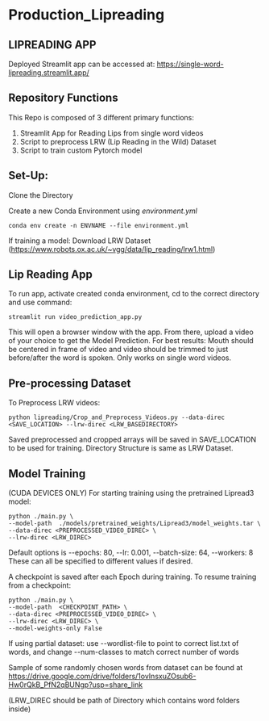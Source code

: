 # Production_Lipreading

## LIPREADING APP
Deployed Streamlit app can be accessed at: https://single-word-lipreading.streamlit.app/

## Repository Functions

This Repo is composed of 3 different primary functions:

1. Streamlit App for Reading Lips from single word videos
2. Script to preprocess LRW (Lip Reading in the Wild) Dataset
3. Script to train custom Pytorch model

## Set-Up:

Clone the Directory

Create a new Conda Environment using *environment.yml*


`conda env create -n ENVNAME --file environment.yml`

If training a model:
Download LRW Dataset (https://www.robots.ox.ac.uk/~vgg/data/lip_reading/lrw1.html)

## Lip Reading App

To run app, activate created conda environment, cd to the correct directory and use command:

`streamlit run video_prediction_app.py`

This will open a browser window with the app. From there, upload a video of your choice to get the Model Prediction.
For best results: Mouth should be centered in frame of video and video should be trimmed to just before/after the word is spoken. Only works on single word videos.

## Pre-processing Dataset

To Preprocess LRW videos:

`python lipreading/Crop_and_Preprocess_Videos.py --data-direc <SAVE_LOCATION> --lrw-direc <LRW_BASEDIRECTORY>`

Saved preprocessed and cropped arrays will be saved in SAVE_LOCATION to be used for training. Directory Structure is same as LRW Dataset.

## Model Training

(CUDA DEVICES ONLY)
For starting training using the pretrained Lipread3 model:
  
```
python ./main.py \
--model-path  ./models/pretrained_weights/Lipread3/model_weights.tar \
--data-direc <PREPROCESSED_VIDEO_DIREC> \
--lrw-direc <LRW_DIREC>
```

Default options is --epochs: 80, --lr: 0.001, --batch-size: 64, --workers: 8
These can all be specified to different values if desired.
  
A checkpoint is saved after each Epoch during training. To resume training from a checkpoint:
  
```
python ./main.py \
--model-path  <CHECKPOINT_PATH> \
--data-direc <PREPROCESSED_VIDEO_DIREC> \
--lrw-direc <LRW_DIREC> \
--model-weights-only False
```

If using partial dataset: use --wordlist-file to point to correct list.txt of words, and change --num-classes to match correct number of words

Sample of some randomly chosen words from dataset can be found at https://drive.google.com/drive/folders/1ovInsxuZOsub6-Hw0rQkB_PfN2qBUNgp?usp=share_link

(LRW_DIREC should be path of Directory which contains word folders inside)
